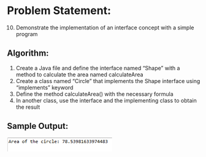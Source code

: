 # Problem Statement:

10.	Demonstrate the implementation of an interface concept with a simple program 

## Algorithm:

1.	Create a Java file and define the interface named “Shape” with a method to calculate the area named calculateArea
2.	Create a class named “Circle” that implements the Shape interface using “implements” keyword 
3.	Define the method calculateArea() with the necessary formula
4.	In another class, use the interface and the implementing class to obtain the result

## Sample Output:

![Alt text](image-9.png)
